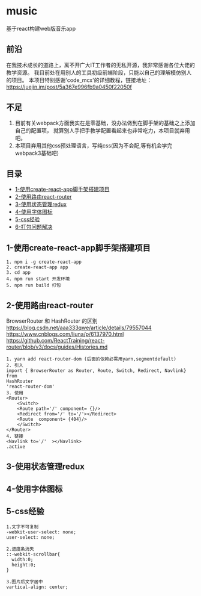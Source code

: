 # music
基于react构建web版音乐app

## 前沿
在我技术成长的道路上，离不开广大IT工作者的无私开源，我非常感谢各位大佬的教学资源。
我目前处在用别人的工具初级前端阶段，只能以自己的理解模仿别人的项目。
本项目特别感谢'code_mcx'的详细教程，链接地址：
<https://juejin.im/post/5a367e996fb9a0450f22050f>

## 不足
1. 目前有关webpack方面我实在是零基础，没办法做到在脚手架的基础之上添加自己的配置项，
就算别人手把手教学配置看起来也非常吃力，本项目就弃用吧。
2. 本项目弃用其他css预处理语言，写纯css(因为不会配,等有机会学完webpack3基础吧)

## 目录
- [1-使用create-react-app脚手架搭建项目](#1-使用create-react-app脚手架搭建项目)
- [2-使用路由react-router](#2-使用路由react-router)
- [3-使用状态管理redux](#3-使用状态管理redux)
- [4-使用字体图标](#4-使用字体图标)
- [5-css经验](#5-css经验)
- [6-打包问题解决](#6-打包问题解决)

## 1-使用create-react-app脚手架搭建项目
```
1. npm i -g create-react-app
2. create-react-app app
3. cd app
4. npm run start 开发环境
5. npm run build 打包
```

## 2-使用路由react-router
BrowserRouter 和 HashRouter 的区别
https://blog.csdn.net/aaa333qwe/article/details/79557044
https://www.cnblogs.com/liuna/p/6137970.html
https://github.com/ReactTraining/react-router/blob/v3/docs/guides/Histories.md 
```
1. yarn add react-router-dom (后面的依赖必需用yarn,segmentdefault)
2. 引入
import { BrowserRouter as Router, Route, Switch, Redirect, Navlink} from 
HashRouter
'react-router-dom'
3. 使用
<Router>
    <Switch>
    <Route path='/' component= {}/>
    <Redirect from='/' to='/'></Redirect>
    <Route  component= {404}/>
    </Switch>
</Router>
4. 链接
<Navlink to='/'  ></Navlink>
.active 
```

## 3-使用状态管理redux

## 4-使用字体图标

## 5-css经验
```
1.文字不可复制
-webkit-user-select: none;
user-select: none;

2.进度条消失
::-webkit-scrollbar{
  width:0;
  height:0;
}

3.图片后文字居中
vartical-align: center;
```


